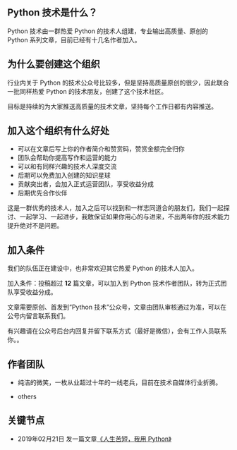
## Python 技术是什么？

Python 技术由一群热爱 Python 的技术人组建，专业输出高质量、原创的 Python 系列文章，目前已经有十几名作者加入。


## 为什么要创建这个组织

行业内关于 Python 的技术公众号比较多，但是坚持高质量原创的很少，因此联合一批同样热爱 Python 的技术朋友，创建了这个技术社区。

目标是持续的为大家推送高质量的技术文章，坚持每个工作日都有内容推送。


## 加入这个组织有什么好处

- 可以在文章后写上你的作者简介和赞赏码，赞赏金额完全归你
- 团队会帮助你提高写作和运营的能力
- 可以和有同样兴趣的技术人深度交流
- 后期可以免费加入创建的知识星球
- 贡献突出者，会加入正式运营团队，享受收益分成
- 后期优先合作伙伴

这是一群优秀的技术人，加入之后可以找到和一样志同道合的朋友们，我们一起探讨、一起学习、一起进步，我敢保证如果你用心的与进来，不出两年你的技术能力提升绝对不是问题。


## 加入条件

我们的队伍正在建设中，也非常欢迎其它热爱 Python 的技术人加入。

加入条件：投稿超过 **12** 篇文章，可以加入到 Python 技术作者团队，转为正式团队享受收益分成。

文章需要原创、首发到“Python 技术”公众号，文章由团队审核通过为准，可以在公号内留言联系我们。

有兴趣请在公众号后台内回复并留下联系方式（最好是微信），会有工作人员联系你。。


## 作者团队

- 纯洁的微笑，一枚从业超过十年的一线老兵，目前在技术自媒体行业折腾。

- others



## 关键节点

- 2019年02月21日 发一篇文章[《人生苦短，我用 Python》](https://mp.weixin.qq.com/s/6cv-9_oYhfycapRPTxmjmQ)
